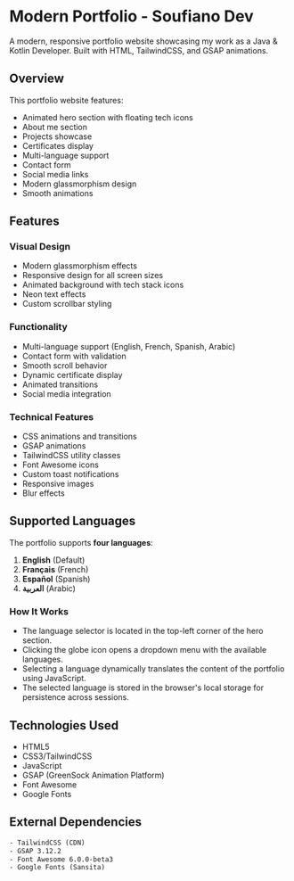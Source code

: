 # Modern Portfolio - Soufiano Dev

A modern, responsive portfolio website showcasing my work as a Java & Kotlin Developer. Built with HTML, TailwindCSS, and GSAP animations.

## Overview

This portfolio website features:
- Animated hero section with floating tech icons
- About me section
- Projects showcase
- Certificates display
- Multi-language support
- Contact form
- Social media links
- Modern glassmorphism design
- Smooth animations

## Features

### Visual Design
- Modern glassmorphism effects
- Responsive design for all screen sizes
- Animated background with tech stack icons
- Neon text effects
- Custom scrollbar styling

### Functionality
- Multi-language support (English, French, Spanish, Arabic)
- Contact form with validation
- Smooth scroll behavior
- Dynamic certificate display
- Animated transitions
- Social media integration

### Technical Features
- CSS animations and transitions
- GSAP animations
- TailwindCSS utility classes
- Font Awesome icons
- Custom toast notifications
- Responsive images
- Blur effects

## Supported Languages

The portfolio supports **four languages**:
1. **English** (Default)
2. **Français** (French)
3. **Español** (Spanish)
4. **العربية** (Arabic)

### How It Works
- The language selector is located in the top-left corner of the hero section.
- Clicking the globe icon opens a dropdown menu with the available languages.
- Selecting a language dynamically translates the content of the portfolio using JavaScript.
- The selected language is stored in the browser's local storage for persistence across sessions.

## Technologies Used

- HTML5
- CSS3/TailwindCSS
- JavaScript
- GSAP (GreenSock Animation Platform)
- Font Awesome
- Google Fonts

## External Dependencies

```html
- TailwindCSS (CDN)
- GSAP 3.12.2
- Font Awesome 6.0.0-beta3
- Google Fonts (Sansita)